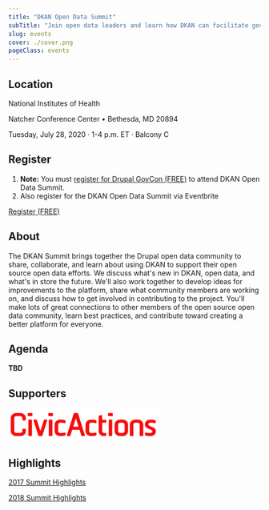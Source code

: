 ```yaml
---
title: "DKAN Open Data Summit"
subTitle: "Join open data leaders and learn how DKAN can facilitate government open data efforts."
slug: events
cover: ./cover.png
pageClass: events
---
```


## Location

National Institutes of Health

Natcher Conference Center • Bethesda, MD 20894

Tuesday, July 28, 2020 · 1-4 p.m. ET · Balcony C 

## Register
1. **Note:** You must [register for Drupal GovCon (FREE)](https://www.drupalgovcon.org/user/register) to attend DKAN Open Data Summit.
2. Also register for the DKAN Open Data Summit via Eventbrite

<a class="btn" href="https://www.eventbrite.com/e/dkan-open-data-summit-tickets-63158253035">Register (FREE)</a>


## About


The DKAN Summit brings together the Drupal open data community to share, collaborate, and learn about using DKAN to support their open source open data efforts. We discuss what's new in DKAN, open data, and what's in store the future. We'll also work together to develop ideas for improvements to the platform, share what community members are working on, and discuss how to get involved in contributing to the project. You'll make lots of great connections to other members of the open source open data community, learn best practices, and contribute toward creating a better platform for everyone.
  

## Agenda

**TBD**


## Supporters

[![CivicActions logo](./civicactions.png)](https://civicactions.com)

## Highlights

<a class="btn" href="https://medium.com/dkan-blog/highlights-2017-dkan-open-data-summit-5b7a4a9710e0">2017 Summit Highlights</a>

<a class="btn" href="https://medium.com/civicactions/civicactions-at-drupal-govcon-2018-f1075c4d803">2018 Summit Highlights</a>